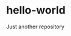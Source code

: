 # hello-world
Just another repository
<!DOCTYPE html>
<html lang="en">
<head>
    <meta charset="UTF-8">
    <meta http-equiv="X-UA-Compatible" content="IE=edge">
    <meta name="viewport" content="width=device-width, initial-scale=1.0">
    <title>Hello-World</title>
</head>
<body>
  
  
  
  
</body>
</html>
